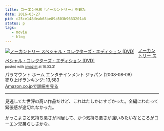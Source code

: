 ```yaml
---
title: コーエン兄弟『ノーカントリー』を観た
date: 2016-03-27
pid: c25ce148deab63ae89a503b9633201a8
status: p
tags:
   - movie
   - blog
---
```


<div class="amazlet-box" style="margin-bottom:0px;"><div class="amazlet-image" style="float:left;margin:0px 12px 1px 0px;"><a href="http://www.amazon.co.jp/exec/obidos/ASIN/B001APXBUA/dotimpact-22/ref=nosim/" name="amazletlink" target="_blank"><img src="http://ecx.images-amazon.com/images/I/51AWagSwsFL._SL160_.jpg" alt="ノーカントリー スペシャル・コレクターズ・エディション [DVD]" style="border: none;" /></a></div><div class="amazlet-info" style="line-height:120%; margin-bottom: 10px"><div class="amazlet-name" style="margin-bottom:10px;line-height:120%"><a href="http://www.amazon.co.jp/exec/obidos/ASIN/B001APXBUA/dotimpact-22/ref=nosim/" name="amazletlink" target="_blank">ノーカントリー スペシャル・コレクターズ・エディション [DVD]</a><div class="amazlet-powered-date" style="font-size:80%;margin-top:5px;line-height:120%">posted with <a href="http://www.amazlet.com/" title="amazlet" target="_blank">amazlet</a> at 16.03.31</div></div><div class="amazlet-detail">パラマウント ホーム エンタテインメント ジャパン (2008-08-08)<br />売り上げランキング: 13,583<br /></div><div class="amazlet-sub-info" style="float: left;"><div class="amazlet-link" style="margin-top: 5px"><a href="http://www.amazon.co.jp/exec/obidos/ASIN/B001APXBUA/dotimpact-22/ref=nosim/" name="amazletlink" target="_blank">Amazon.co.jpで詳細を見る</a></div></div></div><div class="amazlet-footer" style="clear: left"></div></div>

---- 

見逃してた世評の高い作品だけど、これはたしかにすごかった。全編にわたって緊張感が途切れなかった。

かっこよさと気持ち悪さが同居して、かつ気持ち悪さが強いみたいなところがコーエン兄弟らしさかな。